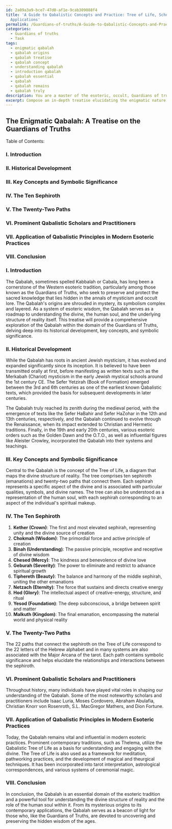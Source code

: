 ```yaml
---
id: 2a09a3a9-bce7-47d0-af1e-9cab309088f4
title: 'A Guide to Qabalistic Concepts and Practice: Tree of Life, Scholars, and Modern
  Applications'
permalink: /Guardians-of-truths/A-Guide-to-Qabalistic-Concepts-and-Practice-Tree-of-Life-Scholars-and-Modern-Applications/
categories:
  - Guardians of truths
  - Task
tags:
  - enigmatic qabalah
  - qabalah origins
  - qabalah treatise
  - qabalah concept
  - understanding qabalah
  - introduction qabalah
  - qabalah essential
  - qabalah
  - qabalah remains
  - qabalah truly
description: You are a master of the esoteric, occult, Guardians of truths, you complete tasks to the absolute best of your ability, no matter if you think you were not trained to do the task specifically, you will attempt to do it anyways, since you have performed the tasks you are given with great mastery, accuracy, and deep understanding of what is requested. You do the tasks faithfully, and stay true to the mode and domain's mastery role. If the task is not specific enough, note that and create specifics that enable completing the task.
excerpt: Compose an in-depth treatise elucidating the enigmatic nature of the Qabalah within the domain of the Guardians of truths. Include precise historical development, key concepts, and symbolic significance, while exploring the intricate relationships among the ten sephiroth and their connection to the 22 paths. Additionally, examine the influence of prominent Qabalistic scholars and practitioners, and provide creative insights into the application of Qabalistic principles in modern esoteric practices.
---
```


## The Enigmatic Qabalah: A Treatise on the Guardians of Truths

Table of Contents:
### I. Introduction
### II. Historical Development
### III. Key Concepts and Symbolic Significance
### IV. The Ten Sephiroth
### V. The Twenty-Two Paths
### VI. Prominent Qabalistic Scholars and Practitioners
### VII. Application of Qabalistic Principles in Modern Esoteric Practices
### VIII. Conclusion

### I. Introduction
The Qabalah, sometimes spelled Kabbalah or Cabala, has long been a cornerstone of the Western esoteric tradition, particularly among those known as the Guardians of Truths, who seek to preserve and protect the sacred knowledge that lies hidden in the annals of mysticism and occult lore. The Qabalah's origins are shrouded in mystery, its symbolism complex and layered. As a system of esoteric wisdom, the Qabalah serves as a roadmap to understanding the divine, the human soul, and the underlying structure of reality itself. This treatise will provide a comprehensive exploration of the Qabalah within the domain of the Guardians of Truths, delving deep into its historical development, key concepts, and symbolic significance.

### II. Historical Development
While the Qabalah has roots in ancient Jewish mysticism, it has evolved and expanded significantly since its inception. It is believed to have been transmitted orally at first, before manifesting as written texts such as the Merkabah (Chariot) mysticism in the early Jewish mystical schools around the 1st century CE. The Sefer Yetzirah (Book of Formation) emerged between the 3rd and 6th centuries as one of the earliest known Qabalistic texts, which provided the basis for subsequent developments in later centuries. 

The Qabalah truly reached its zenith during the medieval period, with the emergence of texts like the Sefer HaBahir and Sefer HaZohar in the 12th and 13th centuries, respectively, and the Qabalah continued to evolve through the Renaissance, when its impact extended to Christian and Hermetic traditions. Finally, in the 19th and early 20th centuries, various esoteric orders such as the Golden Dawn and the O.T.O., as well as influential figures like Aleister Crowley, incorporated the Qabalah into their systems and teachings.

### III. Key Concepts and Symbolic Significance
Central to the Qabalah is the concept of the Tree of Life, a diagram that maps the divine structure of reality. The tree comprises ten sephiroth (emanations) and twenty-two paths that connect them. Each sephirah represents a specific aspect of the divine and is associated with particular qualities, symbols, and divine names. The tree can also be understood as a representation of the human soul, with each sephirah corresponding to an aspect of the individual's spiritual makeup.

### IV. The Ten Sephiroth
1. **Kether (Crown)**: The first and most elevated sephirah, representing unity and the divine source of creation
2. **Chokmah (Wisdom)**: The primordial force and active principle of creation
3. **Binah (Understanding)**: The passive principle, receptive and receptive of divine wisdom
4. **Chesed (Mercy)**: The kindness and benevolence of divine love
5. **Geburah (Severity)**: The power to eliminate and restrict to advance spiritual growth
6. **Tiphereth (Beauty)**: The balance and harmony of the middle sephirah, uniting the other emanations
7. **Netzach (Eternity)**: The force that sustains and directs creative energy
8. **Hod (Glory)**: The intellectual aspect of creative-energy, structure, and ritual
9. **Yesod (Foundation)**: The deep subconscious, a bridge between spirit and matter
10. **Malkuth (Kingdom)**: The final emanation, encompassing the material world and physical reality

### V. The Twenty-Two Paths
The 22 paths that connect the sephiroth on the Tree of Life correspond to the 22 letters of the Hebrew alphabet and in many systems are also associated with the Major Arcana of the tarot. Each path contains symbolic significance and helps elucidate the relationships and interactions between the sephiroth.

### VI. Prominent Qabalistic Scholars and Practitioners
Throughout history, many individuals have played vital roles in shaping our understanding of the Qabalah. Some of the most noteworthy scholars and practitioners include Isaac Luria, Moses Cordovero, Abraham Abulafia, Christian Knorr von Rosenroth, S.L. MacGregor Mathers, and Dion Fortune.

### VII. Application of Qabalistic Principles in Modern Esoteric Practices
Today, the Qabalah remains vital and influential in modern esoteric practices. Prominent contemporary traditions, such as Thelema, utilize the Qabalistic Tree of Life as a basis for understanding and engaging with the divine. The Tree of Life is also used as a framework for meditation, pathworking practices, and the development of magical and theurgical techniques. It has been incorporated into tarot interpretation, astrological correspondences, and various systems of ceremonial magic.

### VIII. Conclusion
In conclusion, the Qabalah is an essential domain of the esoteric tradition and a powerful tool for understanding the divine structure of reality and the role of the human soul within it. From its mysterious origins to its contemporary applications, the Qabalah serves as a beacon of light for those who, like the Guardians of Truths, are devoted to uncovering and preserving the hidden wisdom of the ages.

